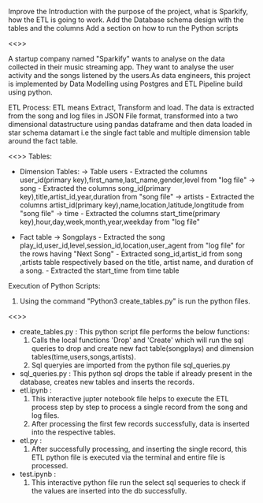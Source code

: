 Improve the Introduction with the purpose of the project, what is Sparkify, how the ETL is going to work.
Add the Database schema design with the tables and the columns
Add a section on how to run the Python scripts

<<<Project Summary:>>>

A startup company named "Sparkify" wants to analyse on the data collected in their music streaming app. They want to analyse the user activity and the songs listened by the users.As data engineers, this project is implemented by Data Modelling using Postgres and ETL Pipeline build using python.

ETL Process:
ETL means Extract, Transform and load. The data is extracted from the song and log files in JSON File format, transformed into a two dimensional datastructure using pandas dataframe and then data loaded in star schema datamart i.e the single fact table and multiple dimension table around the fact table.

<<<Star Database Schema:>>>
Tables:
- Dimension Tables:
  -> Table users 
        - Extracted the columns user_id(primary key),first_name,last_name,gender,level from "log file"
  -> song 
        - Extracted the columns song_id(primary key),title,artist_id,year,duration from "song file"
  -> artists
        - Extracted the columns artist_id(primary key),name,location,latitude,longtitude from "song file"
  -> time 
        - Extracted the columns start_time(primary key),hour,day,week,month,year,weekday from "log file"

- Fact table 
  -> Songplays
        - Extracted the song play_id,user_id,level,session_id,location,user_agent from "log file" for the rows having "Next Song"
        - Extracted song_id,artist_id from song ,artists table respectively based on the title, artist name, and duration of a song.
        - Extracted the start_time from time table

   
Execution of Python Scripts:
  1. Using the command "Python3 create_tables.py" is run the python files.  
  
<<<Files of the Project:>>>

- create_tables.py : This python script file performs the below functions:
    1. Calls the local functions 'Drop' and 'Create' which will run the sql queries to drop and create new fact table(songplays) and dimension tables(time,users,songs,artists). 
    2. Sql queryies are imported from the python file sql_queries.py 
- sql_queries.py : This python sql drops the table if already present in the database, creates new tables and inserts the records.
- etl.ipynb : 
    1. This interactive jupter notebook file helps to execute the ETL process step by step to process a single record from the song and log files.
    2. After processing the first few records successfully, data is inserted into the respective tables. 
- etl.py : 
    1. After successfully processing, and inserting the single record, this ETL python file is executed via the terminal and entire file is processed. 
- test.ipynb : 
    1. This interactive python file run the select sql sequeries to check if the values are inserted into the db successfully.

